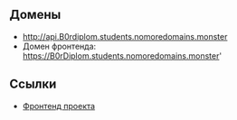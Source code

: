 ## Домены

* http://api.B0rdiplom.students.nomoredomains.monster
* Домен фронтенда: https://B0rDiplom.students.nomoredomains.monster'


## Ссылки
* [Фронтенд проекта](https://github.com/B0risov/movies-explorer-frontend-2)
